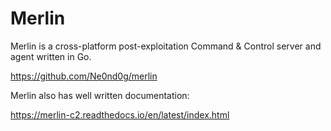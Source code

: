 # Merlin

Merlin is a cross-platform post-exploitation Command & Control server and agent written in Go.

https://github.com/Ne0nd0g/merlin

Merlin also has well written documentation:

https://merlin-c2.readthedocs.io/en/latest/index.html

